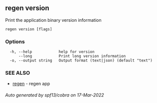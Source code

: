 ## regen version

Print the application binary version information

```
regen version [flags]
```

### Options

```
  -h, --help            help for version
      --long            Print long version information
  -o, --output string   Output format (text|json) (default "text")
```

### SEE ALSO

* [regen](regen.md)	 - regen app

###### Auto generated by spf13/cobra on 17-Mar-2022
